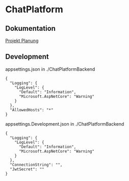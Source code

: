 # ChatPlatform

## Dokumentation
[Projekt Planung](https://github.com/FlurinBruehwiler/ChatPlatform/blob/main/Dokumentation/ProjektPlanung.pdf)

## Development
appsettings.json in ./ChatPlatformBackend
````
{
  "Logging": {
    "LogLevel": {
      "Default": "Information",
      "Microsoft.AspNetCore": "Warning"
    }
  },
  "AllowedHosts": "*"
}
````
appsettings.Development.json in ./ChatPlatformBackend
````
{
  "Logging": {
    "LogLevel": {
      "Default": "Information",
      "Microsoft.AspNetCore": "Warning"
    }
  },
  "ConnectionString": "",
  "JwtSecret": ""
}
````
